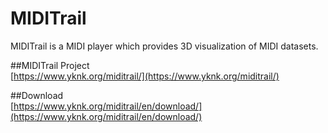 # MIDITrail

MIDITrail is a MIDI player which provides 3D visualization of MIDI datasets. 

##MIDITrail Project  
[https://www.yknk.org/miditrail/](https://www.yknk.org/miditrail/)

##Download  
[https://www.yknk.org/miditrail/en/download/](https://www.yknk.org/miditrail/en/download/)

